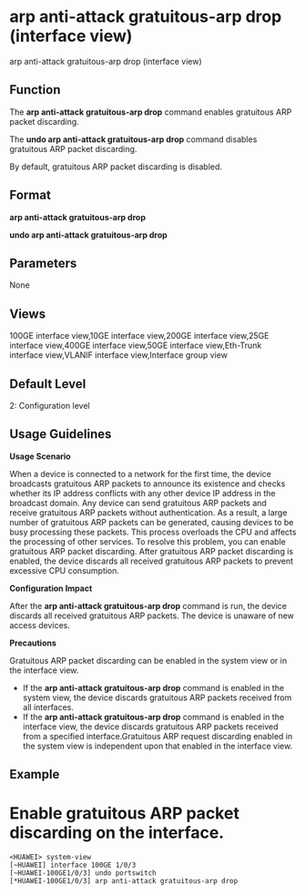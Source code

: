 arp anti-attack gratuitous-arp drop (interface view)
====================================================

arp anti-attack gratuitous-arp drop (interface view)

Function
--------



The **arp anti-attack gratuitous-arp drop** command enables gratuitous ARP packet discarding.

The **undo arp anti-attack gratuitous-arp drop** command disables gratuitous ARP packet discarding.



By default, gratuitous ARP packet discarding is disabled.


Format
------

**arp anti-attack gratuitous-arp drop**

**undo arp anti-attack gratuitous-arp drop**


Parameters
----------

None

Views
-----

100GE interface view,10GE interface view,200GE interface view,25GE interface view,400GE interface view,50GE interface view,Eth-Trunk interface view,VLANIF interface view,Interface group view


Default Level
-------------

2: Configuration level


Usage Guidelines
----------------

**Usage Scenario**



When a device is connected to a network for the first time, the device broadcasts gratuitous ARP packets to announce its existence and checks whether its IP address conflicts with any other device IP address in the broadcast domain. Any device can send gratuitous ARP packets and receive gratuitous ARP packets without authentication. As a result, a large number of gratuitous ARP packets can be generated, causing devices to be busy processing these packets. This process overloads the CPU and affects the processing of other services. To resolve this problem, you can enable gratuitous ARP packet discarding. After gratuitous ARP packet discarding is enabled, the device discards all received gratuitous ARP packets to prevent excessive CPU consumption.



**Configuration Impact**



After the **arp anti-attack gratuitous-arp drop** command is run, the device discards all received gratuitous ARP packets. The device is unaware of new access devices.



**Precautions**

Gratuitous ARP packet discarding can be enabled in the system view or in the interface view.

* If the **arp anti-attack gratuitous-arp drop** command is enabled in the system view, the device discards gratuitous ARP packets received from all interfaces.
* If the **arp anti-attack gratuitous-arp drop** command is enabled in the interface view, the device discards gratuitous ARP packets received from a specified interface.Gratuitous ARP request discarding enabled in the system view is independent upon that enabled in the interface view.


Example
-------

# Enable gratuitous ARP packet discarding on the interface.
```
<HUAWEI> system-view
[~HUAWEI] interface 100GE 1/0/3
[~HUAWEI-100GE1/0/3] undo portswitch
[*HUAWEI-100GE1/0/3] arp anti-attack gratuitous-arp drop

```